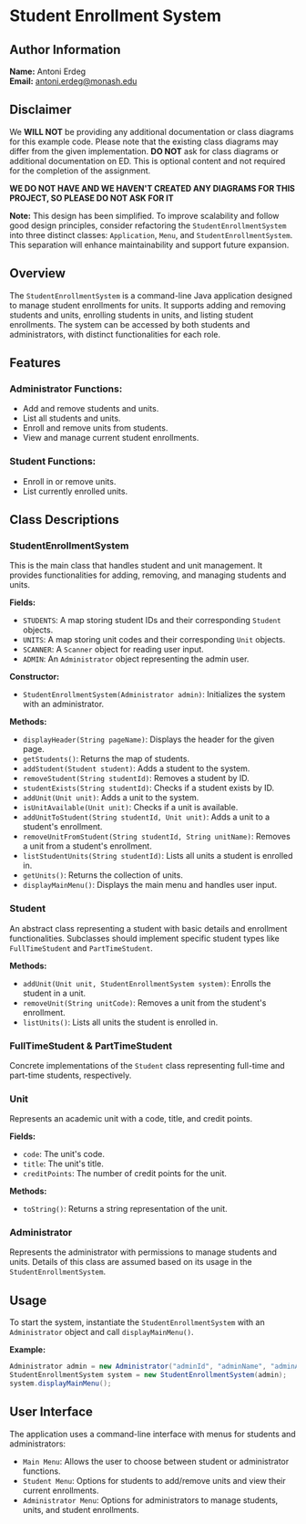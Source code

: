 # Student Enrollment System
## Author Information

**Name:** Antoni Erdeg  
**Email:** [antoni.erdeg@monash.edu](mailto:antoni.erdeg@monash.edu)


## Disclaimer

We **WILL NOT** be providing any additional documentation or class diagrams for this example code. Please note that the existing class diagrams may differ from the given implementation. **DO NOT** ask for class diagrams or additional documentation on ED. This is optional content and not required for the completion of the assignment.

**WE DO NOT HAVE AND WE HAVEN'T CREATED ANY DIAGRAMS FOR THIS PROJECT, SO PLEASE DO NOT ASK FOR IT**

**Note:** This design has been simplified. To improve scalability and follow good design principles, consider refactoring the `StudentEnrollmentSystem` into three distinct classes: `Application`, `Menu`, and `StudentEnrollmentSystem`. This separation will enhance maintainability and support future expansion.

## Overview
The `StudentEnrollmentSystem` is a command-line Java application designed to manage student enrollments for units. It supports adding and removing students and units, enrolling students in units, and listing student enrollments. The system can be accessed by both students and administrators, with distinct functionalities for each role.

## Features

### Administrator Functions:
- Add and remove students and units.
- List all students and units.
- Enroll and remove units from students.
- View and manage current student enrollments.

### Student Functions:
- Enroll in or remove units.
- List currently enrolled units.

## Class Descriptions

### StudentEnrollmentSystem
This is the main class that handles student and unit management. It provides functionalities for adding, removing, and managing students and units.

**Fields:**
- `STUDENTS`: A map storing student IDs and their corresponding `Student` objects.
- `UNITS`: A map storing unit codes and their corresponding `Unit` objects.
- `SCANNER`: A `Scanner` object for reading user input.
- `ADMIN`: An `Administrator` object representing the admin user.

**Constructor:**
- `StudentEnrollmentSystem(Administrator admin)`: Initializes the system with an administrator.

**Methods:**
- `displayHeader(String pageName)`: Displays the header for the given page.
- `getStudents()`: Returns the map of students.
- `addStudent(Student student)`: Adds a student to the system.
- `removeStudent(String studentId)`: Removes a student by ID.
- `studentExists(String studentId)`: Checks if a student exists by ID.
- `addUnit(Unit unit)`: Adds a unit to the system.
- `isUnitAvailable(Unit unit)`: Checks if a unit is available.
- `addUnitToStudent(String studentId, Unit unit)`: Adds a unit to a student's enrollment.
- `removeUnitFromStudent(String studentId, String unitName)`: Removes a unit from a student's enrollment.
- `listStudentUnits(String studentId)`: Lists all units a student is enrolled in.
- `getUnits()`: Returns the collection of units.
- `displayMainMenu()`: Displays the main menu and handles user input.

### Student
An abstract class representing a student with basic details and enrollment functionalities. Subclasses should implement specific student types like `FullTimeStudent` and `PartTimeStudent`.

**Methods:**
- `addUnit(Unit unit, StudentEnrollmentSystem system)`: Enrolls the student in a unit.
- `removeUnit(String unitCode)`: Removes a unit from the student's enrollment.
- `listUnits()`: Lists all units the student is enrolled in.

### FullTimeStudent & PartTimeStudent
Concrete implementations of the `Student` class representing full-time and part-time students, respectively.

### Unit
Represents an academic unit with a code, title, and credit points.

**Fields:**
- `code`: The unit's code.
- `title`: The unit's title.
- `creditPoints`: The number of credit points for the unit.

**Methods:**
- `toString()`: Returns a string representation of the unit.

### Administrator
Represents the administrator with permissions to manage students and units. Details of this class are assumed based on its usage in the `StudentEnrollmentSystem`.

## Usage
To start the system, instantiate the `StudentEnrollmentSystem` with an `Administrator` object and call `displayMainMenu()`.

**Example:**
```java
Administrator admin = new Administrator("adminId", "adminName", "adminAddress", "adminPhone", "adminEmail");
StudentEnrollmentSystem system = new StudentEnrollmentSystem(admin);
system.displayMainMenu();
```
## User Interface
The application uses a command-line interface with menus for students and administrators:

- `Main Menu`: Allows the user to choose between student or administrator functions.
- `Student Menu`: Options for students to add/remove units and view their current enrollments.
- `Administrator Menu`: Options for administrators to manage students, units, and student enrollments.

